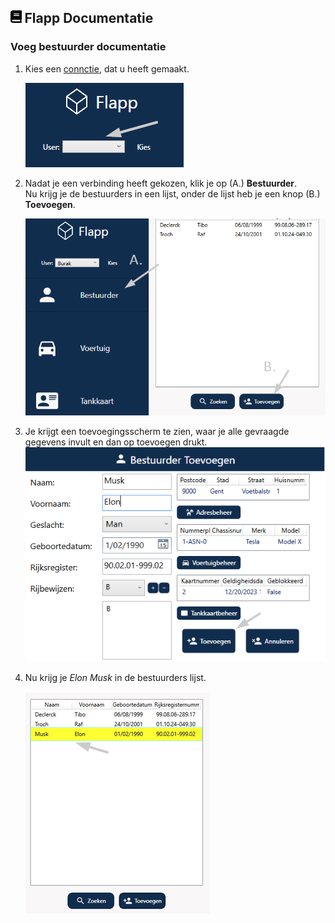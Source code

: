 ## <img src='../Images/book.svg' height=20/> Flapp Documentatie

### Voeg bestuurder documentatie

1. Kies een [connctie](../ConnectieStrDoc.md), dat u heeft gemaakt.

   ![VoegBest1](../Images/voegBest1.png)

2. Nadat je een verbinding heeft gekozen, klik je op (A.) **Bestuurder**.
   <br>Nu krijg je de bestuurders in een lijst, onder de lijst heb je een knop (B.) **Toevoegen**.

   ![VoegBest2](../Images/voegBest2.png)

3. Je krijgt een toevoegingsscherm te zien, waar je alle gevraagde gegevens invult en dan op toevoegen drukt.
   ![VoegBest3](../Images/voegBest3.png)

4. Nu krijg je _Elon Musk_ in de bestuurders lijst.

   ![VoegBest4](../Images/voegBest4.png)
